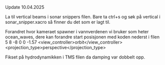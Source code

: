 
Update 10.04.2025

La til vertical beams i sonar snippers filen. Bare ta ctrl+s og søk på vertical i sonar_snipper.xacro så finner du det som er lagt til.

Forandret hvor kameraet spawner i vannverdenen vi bruker som heter ocean_waves, dere kan forandre start posisjonen med koden nederst i filen 
    <camera name='user_camera'>
        <pose>5 8 -8 0 0 -1.57</pose>
        <view_controller>orbit</view_controller>
        <projection_type>perspective</projection_type>
      </camera>


Fikset på hydrodynamikken i TMS filen da damping var dobbelt opp. 